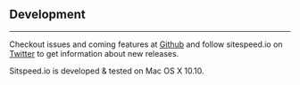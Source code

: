 ## Development
* * *
Checkout issues and coming features at [Github](https://github.com/sitespeedio/sitespeed.io/issues) and follow sitespeed.io on [Twitter](https://twitter.com/SiteSpeedio) to get information about new releases.

Sitspeed.io is developed & tested on Mac OS X 10.10.
